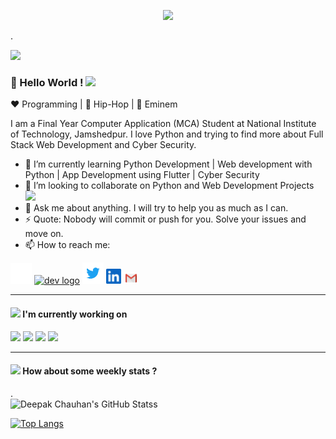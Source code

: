  <p align="center">
  <img src="https://raw.githubusercontent.com/RoyalEagle73/RoyalEagle73/master/coding-freak.gif">
</p>
  
.

  ![](https://komarev.com/ghpvc/?username=your-github-username&color=blue&style=flat-square&label=PROFILE+VIEWS)
### 👋 Hello World !  <img src="https://github.com/TheDudeThatCode/TheDudeThatCode/blob/master/Assets/Earth.gif" width="24px">
  
:heart: Programming | :black_heart: Hip-Hop | :blue_heart: Eminem
  
I am a Final Year Computer Application (MCA) Student at National Institute of Technology, Jamshedpur. I love Python and trying to find more about Full Stack Web Development and Cyber Security. 

- 🌱 I’m currently learning Python Development | Web development with Python | App Development using Flutter | Cyber Security
- 👯 I’m looking to collaborate on Python and Web Development Projects <img src="https://media.giphy.com/media/WUlplcMpOCEmTGBtBW/giphy.gif" width="30">
- 💬 Ask me about anything. I will try to help you as much as I can.
- ⚡ Quote: Nobody will commit or push for you. Solve your issues and move on.
- 📫 How to reach me:

[<img src="https://raw.githubusercontent.com/Delta456/Delta456/master/img/github.png" alt="github logo" width="34">](https://github.com/Royaleagle73)  [<img src="https://raw.githubusercontent.com/Delta456/Delta456/master/img/dev.png" alt="dev logo" width="24">](https://dev.to/Royaleagle73)  [<img src="https://raw.githubusercontent.com/Delta456/Delta456/master/img/twitter.png" alt="twitter logo" width="34">](https://twitter.com/P_K_M_K_B)  [<img src="https://github.com/Amchuz/Amchuz/blob/master/linkedin.jpeg" alt="linkedin logo" width="24">](https://www.linkedin.com/in/deepakchauhan878)  [<img src="https://github.com/Amchuz/Amchuz/blob/master/gmail.jpeg" alt="gmail logo" width="24">](2018PGCACA63@nitjsr.ac.in)

---
#### <img src="https://media.giphy.com/media/VgCDAzcKvsR6OM0uWg/giphy.gif" width="50"> I'm currently working on
[![](https://github-readme-stats.vercel.app/api/pin/?username=royaleagle73&repo=ad-free-reddit)](https://github.com/RoyalEagle73/ad-free-reddit)
[![](https://github-readme-stats.vercel.app/api/pin/?username=royaleagle73&repo=Overheat-Notifier)](https://github.com/RoyalEagle73/Overheat-Notifier)
[![](https://github-readme-stats.vercel.app/api/pin/?username=royaleagle73&repo=NIT-JSR-Result-Leecher)](https://github.com/RoyalEagle73/NIT-JSR-Result-Leecher)
[![](https://github-readme-stats.vercel.app/api/pin/?username=royaleagle73&repo=Google-Translator-Bot-Telegram)](https://github.com/RoyalEagle73/Google-Translator-Bot-Telegram)

----

#### <img src="https://media.giphy.com/media/VgCDAzcKvsR6OM0uWg/giphy.gif" width="50"> How about some weekly stats ?
  
.    
![Deepak Chauhan's GitHub Statss](https://github-readme-stats.vercel.app/api?username=royaleagle73&show_icons=true&theme=radical)
  
[![Top Langs](https://github-readme-stats.vercel.app/api/top-langs/?username=royaleagle73&show_icons=true&theme=radical)](https://github.com/royaleagle73/github-readme-stats)
